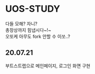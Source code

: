 ﻿# UOS-STUDY
 
 다들 모해? 자니?
 <br>
 총장상까지 힘냅시다~!~<br>
 오또케 아무도 fork 안할 수 이쏘..?
<br>
## 20.07.21
부트스트랩으로 메인페이지, 로그인 화면 구현
